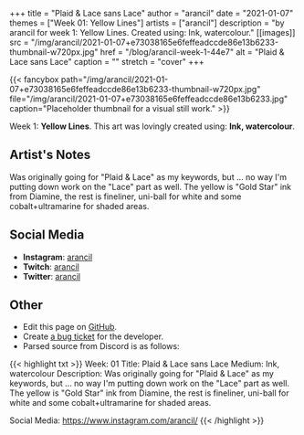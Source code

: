 +++
title =       "Plaid & Lace sans Lace"
author =      "arancil"
date =        "2021-01-07"
themes =      ["Week 01: Yellow Lines"]
artists =     ["arancil"]
description = "by arancil for week 1: Yellow Lines. Created using: Ink, watercolour."
[[images]]
      src = "/img/arancil/2021-01-07+e73038165e6feffeadccde86e13b6233-thumbnail-w720px.jpg"
      href = "/blog/arancil-week-1-44e7"
      alt = "Plaid & Lace sans Lace"
      caption = ""
      stretch = "cover"
+++

{{< fancybox path="/img/arancil/2021-01-07+e73038165e6feffeadccde86e13b6233-thumbnail-w720px.jpg" file="/img/arancil/2021-01-07+e73038165e6feffeadccde86e13b6233.jpg" caption="Placeholder thumbnail for a visual still work." >}}


Week 1: **Yellow Lines**. This art was lovingly created using: **Ink, watercolour**.

## Artist's Notes

Was originally going for "Plaid & Lace" as my keywords, but ... no way I'm putting down work on the "Lace" part as well. The yellow is "Gold Star" ink from Diamine, the rest is fineliner, uni-ball for white and some cobalt+ultramarine for shaded areas.

## Social Media

- **Instagram**: <a href='https://instagram.com/arancil' target='_blank'>arancil</a>
- **Twitch**: <a href='https://twitch.tv/arancil' target='_blank'>arancil</a>
- **Twitter**: <a href='https://twitter.com/arancil' target='_blank'>arancil</a>

## Other

- Edit this page on [GitHub](https://github.com/teaminkling/web-refresh/edit/main/content/blog/arancil-week-1-44e7.md).
- Create [a bug ticket](https://github.com/teaminkling/web-refresh/issues/new?assignees=&labels=bug&template=problem-report.md&title=) for the developer.
- Parsed source from Discord is as follows:

{{< highlight txt >}}
Week: 01
Title: Plaid & Lace sans Lace
Medium: Ink, watercolour
Description: Was originally going for "Plaid & Lace" as my keywords, but ... no way I'm putting down work on the "Lace" part as well. The yellow is "Gold Star" ink from Diamine, the rest is fineliner, uni-ball for white and some cobalt+ultramarine for shaded areas.

Social Media: https://www.instagram.com/arancil/
{{< /highlight >}}